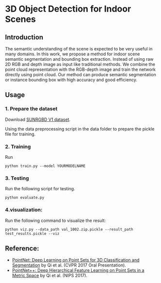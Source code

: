 # 3D Object Detection for Indoor Scenes

## Introduction
The semantic understanding of the scene is expected to be very useful in many domains. In this work, we propose a method for indoor scene semantic segmentation and bounding box extraction. Instead of using raw 2D RGB and depth image as input like traditional methods. We combine the point cloud representation with the RGB-depth image and train the network directly using point cloud. Our method can produce semantic segmentation or instance bounding box with high accuracy and good efficiency. 

## Usage

### 1. Prepare the dataset

Download <a href="http://rgbd.cs.princeton.edu">SUNRGBD V1 dataset</a>. 

Using the data preprocessing script in the data folder to prepare the pickle file for training.

### 2. Training

Run 
```
python train.py --model YOURMODELNAME
```

### 3. Testing

Run the following script for testing.
```
python evaluate.py
```

### 4.visualization:
Run the following command to visualize the result:
```
python viz.py --data_path val_1002.zip.pickle --result_path test_results.pickle --viz
```

## Reference:

* <a href="http://stanford.edu/~rqi/pointnet" target="_blank">PointNet: Deep Learning on Point Sets for 3D Classification and Segmentation</a> by Qi et al. (CVPR 2017 Oral Presentation). 
* <a href="http://stanford.edu/~rqi/pointnet2" target="_black">PointNet++: Deep Hierarchical Feature Learning on Point Sets in a Metric Space</a> by Qi et al. (NIPS 2017).

